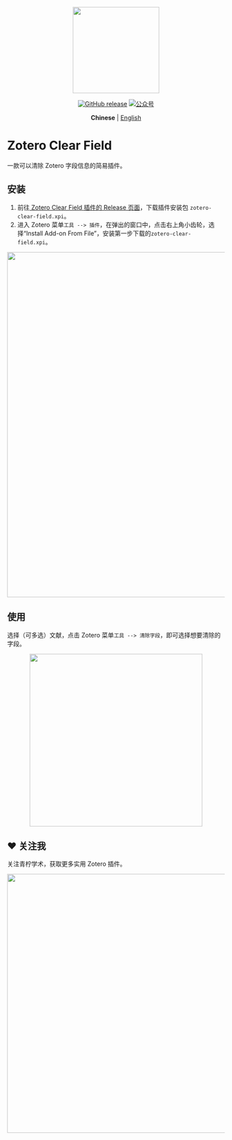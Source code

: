 <p align="center">
  <img src="https://figurebed-iseex.oss-cn-hangzhou.aliyuncs.com/202201171057784.png" width=200 />
</p>
<p align="center">
	<a href="https://github.com/qnscholar/zotero-clear-field/releases"><img src="https://img.shields.io/badge/release-v0.0.1-blue?logo=github" alt="GitHub release" /></a>
	<a href="https://figurebed-iseex.oss-cn-hangzhou.aliyuncs.com/202201171141964.png"><img src="https://img.shields.io/badge/公众号-青柠学术-orange?logo=wechat" alt="公众号" /></a>
</p>
<p align="center">
  <strong>Chinese</strong> | <a href="https://github.com/qnscholar/zotero-clear-field/blob/main/README.en.md">English</a>
</p>

# Zotero Clear Field

一款可以清除 Zotero 字段信息的简易插件。

## 安装

1. 前往[ Zotero Clear Field 插件的 Release 页面](https://github.com/qnscholar/zotero-clear-field/releases)，下载插件安装包 `zotero-clear-field.xpi`。
2. 进入 Zotero 菜单`工具 --> 插件`，在弹出的窗口中，点击右上角小齿轮，选择“Install Add-on From File”，安装第一步下载的`zotero-clear-field.xpi`。

<p align="left">
  <img src="https://figurebed-iseex.oss-cn-hangzhou.aliyuncs.com/202201171232300.png" width=800 />
</p>

## 使用

选择（可多选）文献，点击 Zotero 菜单`工具 --> 清除字段`，即可选择想要清除的字段。

<p align="center">
  <img src="https://figurebed-iseex.oss-cn-hangzhou.aliyuncs.com/202201171219312.png" width=400 />
</p>

## ❤️ 关注我

关注青柠学术，获取更多实用 Zotero 插件。

<p align="center">
  <img src="https://figurebed-iseex.oss-cn-hangzhou.aliyuncs.com/202201171237137.png" width=600 />
</p>
